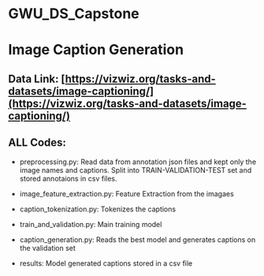 # GWU_DS_Capstone
# Image Caption Generation

## Data Link: [https://vizwiz.org/tasks-and-datasets/image-captioning/](https://vizwiz.org/tasks-and-datasets/image-captioning/)

## ALL Codes:
- preprocessing.py: Read data from annotation json files and kept only the image names and captions. Split into TRAIN-VALIDATION-TEST set and stored annotaions in csv files.

- image_feature_extraction.py: Feature Extraction from the imagaes

- caption_tokenization.py: Tokenizes the captions 

- train_and_validation.py: Main training model

- caption_generation.py: Reads the best model and generates captions on the validation set

- results: Model generated captions stored in a csv file
